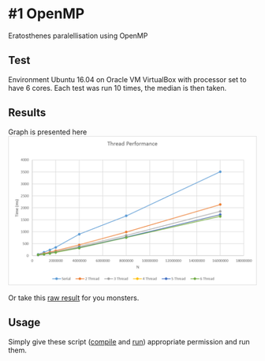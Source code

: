 # #1 OpenMP
Eratosthenes paralellisation using OpenMP

## Test
Environment Ubuntu 16.04 on Oracle VM VirtualBox with processor set to have 6 cores.
Each test was run 10 times, the median is then taken.

## Results
Graph is presented here
![Test Result](docs/chart.png)

Or take this [raw result](docs/output.csv) for you monsters.

## Usage
Simply give these script ([compile](compile.sh) and [run](run.sh)) appropriate permission and run them.